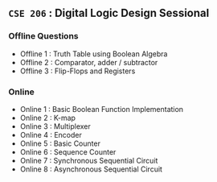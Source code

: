 ## **`CSE 206` : Digital Logic Design Sessional**

### Offline Questions 
- Offline 1 : Truth Table using Boolean Algebra 
- Offline 2 : Comparator, adder / subtractor 
- Offline 3 : Flip-Flops and Registers 

### Online
- Online 1 : Basic Boolean Function Implementation
- Online 2 : K-map 
- Online 3 : Multiplexer 
- Online 4 : Encoder 
- Online 5 : Basic Counter 
- Online 6 : Sequence Counter
- Online 7 : Synchronous Sequential Circuit 
- Online 8 : Asynchronous Sequential Circuit 

